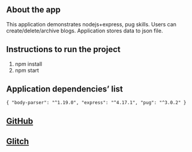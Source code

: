 ## About the app
This application demonstrates nodejs+express, pug skills.
Users can create/delete/archive blogs. Application stores data to json file.

## Instructions to run the project
1. npm install
2. npm start

## Application dependencies’ list
`{
    "body-parser": "^1.19.0",
    "express": "^4.17.1",
    "pug": "^3.0.2"
}`

## [GitHub](https://linktoyourgithubrepo)
## [Glitch](https://glitch.com/linktoyourapp)